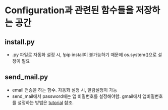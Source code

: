 # Configuration과 관련된 함수들을 저장하는 공간

## install.py
- .py 파일로 자동화 설정 시, !pip install이 불가능하기 때문에 os.system()으로 설정이 필요

## send_mail.py
- email 전송을 하는 함수. 자동화 설정 시, 알람설정이 가능
- send_mail에서 password에는 앱 비밀번호를 설정해야함. gmail에서 앱비밀번호를 설정하는 방법은 [tutorial](https://greensul.tistory.com/31) 참조.